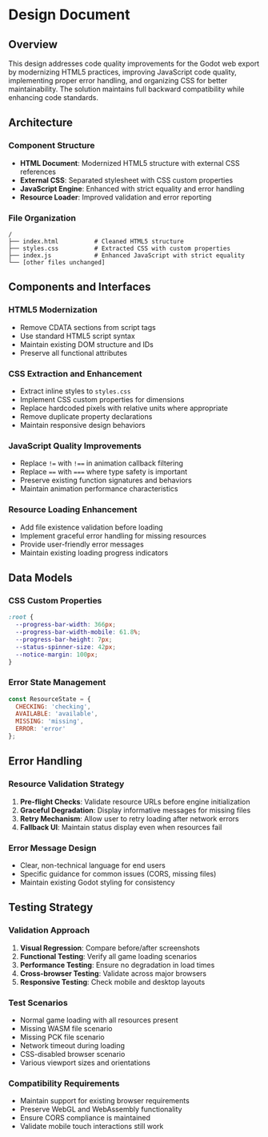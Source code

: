 # Design Document

## Overview

This design addresses code quality improvements for the Godot web export by modernizing HTML5 practices, improving JavaScript code quality, implementing proper error handling, and organizing CSS for better maintainability. The solution maintains full backward compatibility while enhancing code standards.

## Architecture

### Component Structure
- **HTML Document**: Modernized HTML5 structure with external CSS references
- **External CSS**: Separated stylesheet with CSS custom properties
- **JavaScript Engine**: Enhanced with strict equality and error handling
- **Resource Loader**: Improved validation and error reporting

### File Organization
```
/
├── index.html          # Cleaned HTML5 structure
├── styles.css          # Extracted CSS with custom properties
├── index.js            # Enhanced JavaScript with strict equality
└── [other files unchanged]
```

## Components and Interfaces

### HTML5 Modernization
- Remove CDATA sections from script tags
- Use standard HTML5 script syntax
- Maintain existing DOM structure and IDs
- Preserve all functional attributes

### CSS Extraction and Enhancement
- Extract inline styles to `styles.css`
- Implement CSS custom properties for dimensions
- Replace hardcoded pixels with relative units where appropriate
- Remove duplicate property declarations
- Maintain responsive design behaviors

### JavaScript Quality Improvements
- Replace `!=` with `!==` in animation callback filtering
- Replace `==` with `===` where type safety is important
- Preserve existing function signatures and behaviors
- Maintain animation performance characteristics

### Resource Loading Enhancement
- Add file existence validation before loading
- Implement graceful error handling for missing resources
- Provide user-friendly error messages
- Maintain existing loading progress indicators

## Data Models

### CSS Custom Properties
```css
:root {
  --progress-bar-width: 366px;
  --progress-bar-width-mobile: 61.8%;
  --progress-bar-height: 7px;
  --status-spinner-size: 42px;
  --notice-margin: 100px;
}
```

### Error State Management
```javascript
const ResourceState = {
  CHECKING: 'checking',
  AVAILABLE: 'available', 
  MISSING: 'missing',
  ERROR: 'error'
};
```

## Error Handling

### Resource Validation Strategy
1. **Pre-flight Checks**: Validate resource URLs before engine initialization
2. **Graceful Degradation**: Display informative messages for missing files
3. **Retry Mechanism**: Allow user to retry loading after network errors
4. **Fallback UI**: Maintain status display even when resources fail

### Error Message Design
- Clear, non-technical language for end users
- Specific guidance for common issues (CORS, missing files)
- Maintain existing Godot styling for consistency

## Testing Strategy

### Validation Approach
1. **Visual Regression**: Compare before/after screenshots
2. **Functional Testing**: Verify all game loading scenarios
3. **Performance Testing**: Ensure no degradation in load times
4. **Cross-browser Testing**: Validate across major browsers
5. **Responsive Testing**: Check mobile and desktop layouts

### Test Scenarios
- Normal game loading with all resources present
- Missing WASM file scenario
- Missing PCK file scenario  
- Network timeout during loading
- CSS-disabled browser scenario
- Various viewport sizes and orientations

### Compatibility Requirements
- Maintain support for existing browser requirements
- Preserve WebGL and WebAssembly functionality
- Ensure CORS compliance is maintained
- Validate mobile touch interactions still work
